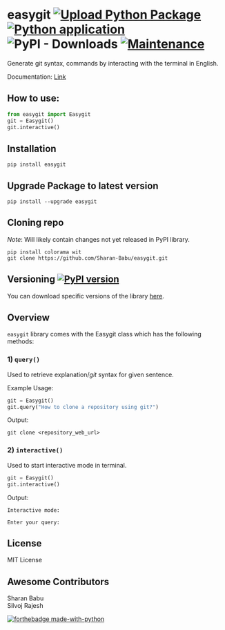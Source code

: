 # easygit [![Upload Python Package](https://github.com/Sharan-Babu/easygit/actions/workflows/python-publish.yml/badge.svg)](https://github.com/Sharan-Babu/easygit/actions/workflows/python-publish.yml) [![Python application](https://github.com/Sharan-Babu/easygit/actions/workflows/python-app.yml/badge.svg)](https://github.com/Sharan-Babu/easygit/actions/workflows/python-app.yml) ![PyPI - Downloads](https://img.shields.io/pypi/dw/easygit) [![Maintenance](https://img.shields.io/badge/Maintained%3F-yes-green.svg)](https://GitHub.com/Naereen/StrapDown.js/graphs/commit-activity)

Generate git syntax, commands by interacting with the terminal in English.

Documentation: [Link](https://github.com/Sharan-Babu/easygit/wiki/Documentation)

## How to use:
~~~python
from easygit import Easygit
git = Easygit()
git.interactive()
~~~

## Installation
~~~
pip install easygit
~~~

## Upgrade Package to latest version
~~~
pip install --upgrade easygit
~~~

## Cloning repo 
_Note_: Will likely contain changes not yet released in PyPI library.
~~~
pip install colorama wit
git clone https://github.com/Sharan-Babu/easygit.git
~~~

## Versioning [![PyPI version](https://badge.fury.io/py/easygit.svg)](https://badge.fury.io/py/easygit)
You can download specific versions of the library [here](https://github.com/Sharan-Babu/easygit/releases).

## Overview

`easygit` library comes with the Easygit class which has the following methods:
### 1) `query()` 
Used to retrieve explanation/_git_ syntax for given sentence.

Example Usage:
~~~python
git = Easygit()
git.query("How to clone a repository using git?")
~~~

Output:<br>
~~~
git clone <repository_web_url>
~~~

### 2) `interactive()` 
Used to start interactive mode in terminal.
~~~python
git = Easygit()
git.interactive()
~~~

Output:<br>
~~~
Interactive mode:

Enter your query: 
~~~

## License
MIT License

## Awesome Contributors
Sharan Babu<br>
Silvoj Rajesh

[![forthebadge made-with-python](http://ForTheBadge.com/images/badges/made-with-python.svg)](https://www.python.org/)
